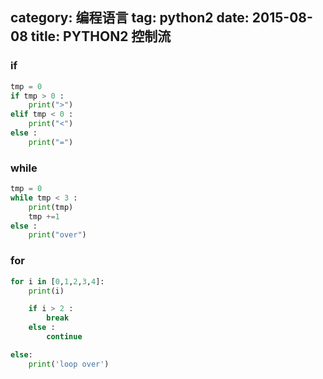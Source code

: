 category: 编程语言
tag: python2
date: 2015-08-08
title: PYTHON2 控制流
---
### if
```python
tmp = 0
if tmp > 0 :
    print(">")
elif tmp < 0 :
    print("<")
else :
    print("=")
```

### while
```python
tmp = 0
while tmp < 3 :
    print(tmp)
    tmp +=1
else :
    print("over")
```

### for
```python
for i in [0,1,2,3,4]:
    print(i)

    if i > 2 :
        break
    else :
        continue

else:
    print('loop over')
```

